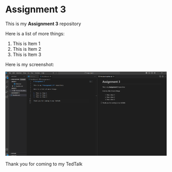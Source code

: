 # Assignment 3

This is my **Assignment 3** repository

Here is a list of more things:

1. This is Item 1
2. This is Item 2
3. This is Item 3

Here is my screenshot:

![Screenshot](./VSCodeScreenshot.png)

Thank you for coming to my TedTalk
